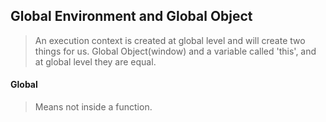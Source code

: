 ## Global Environment and Global Object

> An execution context is created at global level and will create two things for us. Global Object(window) and a variable called 'this', and at global level they are equal.

#### Global
> Means not inside a function.
